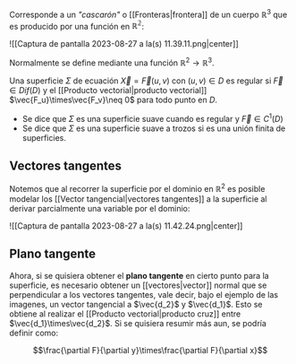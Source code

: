 
Corresponde a un *"cascarón"* o [[Fronteras|frontera]] de un cuerpo $\mathbb{R}^3$ que es producido por una función en $\mathbb{R^2}$: 

![[Captura de pantalla 2023-08-27 a la(s) 11.39.11.png|center]]

Normalmente se define mediante una función $\mathbb{R}^2\to\mathbb{R}^3$. 

Una superficie $\Sigma$ de ecuación $\vec{X}=\vec{F}(u,v)$ con $(u,v)\in D$ es regular si $\vec{F}\in Dif(D)$ y el [[Producto vectorial|producto vectorial]] $\vec{F_u}\times\vec{F_v}\neq 0$ para todo punto en $D$. 

- Se dice que $\Sigma$ es una superficie suave cuando es regular y $\vec{F}\in C^1(D)$
- Se dice que $\Sigma$ es una superficie suave a trozos si es una unión finita de superficies. 

## Vectores tangentes 

Notemos que al recorrer la superficie por el dominio en $\mathbb{R}^2$ es posible modelar los [[Vector tangencial|vectores tangentes]] a la superficie al derivar parcialmente una variable por el dominio: 

![[Captura de pantalla 2023-08-27 a la(s) 11.42.24.png|center]]

## Plano tangente 

Ahora, si se quisiera obtener el **plano tangente** en cierto punto para la superficie, es necesario obtener un [[vectores|vector]] normal que se perpendicular a los vectores tangentes, vale decir, bajo el ejemplo de las imagenes, un vector tangencial a $\vec{d_2}$ y $\vec{d_1}$. Esto se obtiene al realizar el [[Producto vectorial|producto cruz]] entre $\vec{d_1}\times\vec{d_2}$. Si se quisiera resumir más aun, se podría definir como: 

$$\frac{\partial F}{\partial y}\times\frac{\partial F}{\partial x}$$